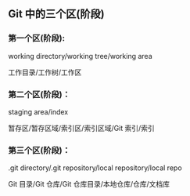 ## Git 中的三个区(阶段)

### 第一个区(阶段):

working directory/working tree/working area

工作目录/工作树/工作区


### 第二个区(阶段)：

staging area/index

暂存区/暂存区域/索引区/索引区域/Git 索引/索引


### 第三个区(阶段)：

.git directory/.git repository/local repository/local repo

Git 目录/Git 仓库/Git 仓库目录/本地仓库/仓库/文档库

